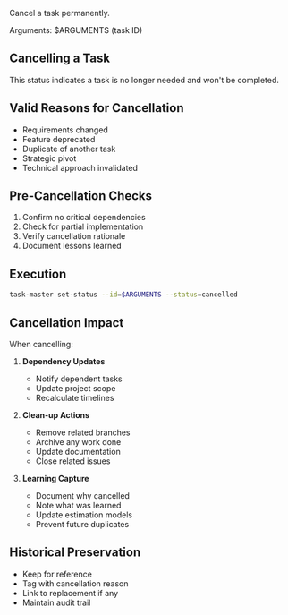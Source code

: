 Cancel a task permanently.

Arguments: $ARGUMENTS (task ID)

## Cancelling a Task

This status indicates a task is no longer needed and won't be completed.

## Valid Reasons for Cancellation

- Requirements changed
- Feature deprecated
- Duplicate of another task
- Strategic pivot
- Technical approach invalidated

## Pre-Cancellation Checks

1. Confirm no critical dependencies
2. Check for partial implementation
3. Verify cancellation rationale
4. Document lessons learned

## Execution

```sh
task-master set-status --id=$ARGUMENTS --status=cancelled
```

## Cancellation Impact

When cancelling:

1. **Dependency Updates**
   - Notify dependent tasks
   - Update project scope
   - Recalculate timelines

2. **Clean-up Actions**
   - Remove related branches
   - Archive any work done
   - Update documentation
   - Close related issues

3. **Learning Capture**
   - Document why cancelled
   - Note what was learned
   - Update estimation models
   - Prevent future duplicates

## Historical Preservation

- Keep for reference
- Tag with cancellation reason
- Link to replacement if any
- Maintain audit trail
